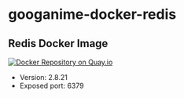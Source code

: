 # googanime-docker-redis

## Redis Docker Image 

[![Docker Repository on Quay.io](https://quay.io/repository/googanime/docker-redis/status "Docker Repository on Quay.io")](https://quay.io/repository/googanime/docker-redis)

* Version: 2.8.21
* Exposed port: 6379 
